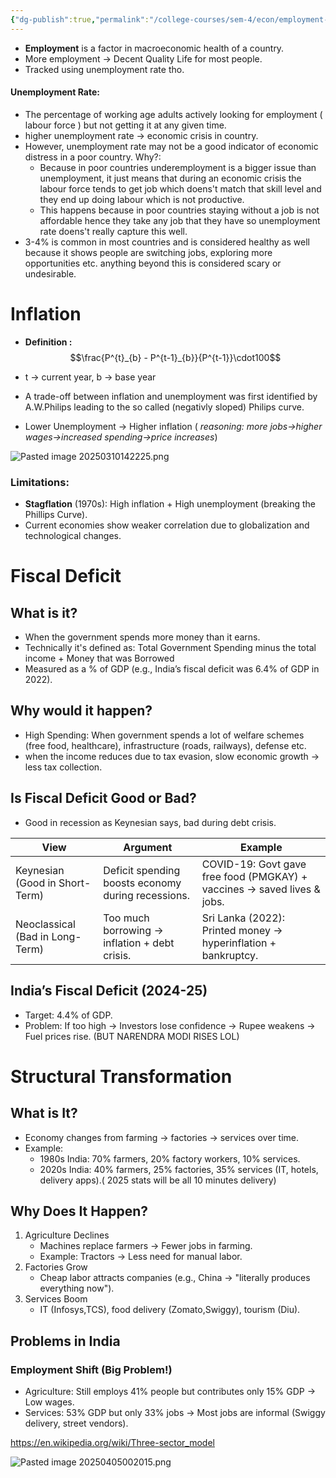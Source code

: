 ```yaml
---
{"dg-publish":true,"permalink":"/college-courses/sem-4/econ/employment-unemployment-inflation-fiscal-structural-transformation/"}
---
```



- **Employment** is a factor in macroeconomic health of a country.
- More employment -> Decent Quality Life for most people.
- Tracked using unemployment rate tho.


#### Unemployment Rate:
- The percentage of working age adults actively looking for employment ( labour force ) but not getting it at any given time.
- higher unemployment rate -> economic crisis in country.
- However, unemployment rate may not be a good indicator of economic distress in a poor country. Why?:
	- Because in poor countries underemployment is a bigger issue than unemployment, it just means that during an economic crisis the labour force tends to get job which doens't match that skill level and they end up doing labour which is not productive.
	- This happens because in poor countries staying without a job is not affordable hence they take any job that they have so unemployment rate doens't really capture this well.
- 3-4% is common in most countries and is considered healthy as well because it shows people are switching jobs, exploring more opportunities etc. anything beyond this is considered scary or undesirable.
# Inflation

- **Definition :** 
$$\frac{P^{t}_{b} - P^{t-1}_{b}}{P^{t-1}}\cdot100$$

- t -> current year, b -> base year

- A trade-off between inflation and unemployment was first identified by A.W.Philips leading to the so called (negativly sloped) Philips curve.
- Lower Unemployment -> Higher inflation ( *reasoning:  more jobs->higher wages->increased spending->price increases*)

![Pasted image 20250310142225.png](/img/user/College%20courses/Sem-4/Econ/Pasted%20image%2020250310142225.png)

### Limitations:
- **Stagflation** (1970s): High inflation + High unemployment (breaking the Phillips Curve).
- Current economies show weaker correlation due to globalization and technological changes.
# Fiscal Deficit 

## What is it?
- When the government spends more money than it earns.
- Technically it's defined as: Total Government Spending minus the total income + Money that was Borrowed 
- Measured as a % of GDP (e.g., India’s fiscal deficit was 6.4% of GDP in 2022).

## Why would it happen?
- High Spending: When government spends a lot of welfare schemes (free food, healthcare), infrastructure (roads, railways), defense etc.
- when the income reduces due to tax evasion, slow economic growth → less tax collection.

## Is Fiscal Deficit Good or Bad?
- Good in recession as Keynesian says, bad during debt crisis.

| View                            | Argument                                           | Example                                                                 |
| ------------------------------- | -------------------------------------------------- | ----------------------------------------------------------------------- |
| Keynesian (Good in Short-Term)  | Deficit spending boosts economy during recessions. | COVID-19: Govt gave free food (PMGKAY) + vaccines → saved lives & jobs. |
| Neoclassical (Bad in Long-Term) | Too much borrowing → inflation + debt crisis.      | Sri Lanka (2022): Printed money → hyperinflation + bankruptcy.          |

## India’s Fiscal Deficit (2024-25)
- Target: 4.4% of GDP.
- Problem: If too high → Investors lose confidence → Rupee weakens → Fuel prices rise. (BUT NARENDRA MODI RISES LOL)


# Structural Transformation

## What is It?

- Economy changes from farming → factories → services over time.
- Example:
    - 1980s India: 70% farmers, 20% factory workers, 10% services.
    - 2020s India: 40% farmers, 25% factories, 35% services (IT, hotels, delivery apps).( 2025 stats will be all 10 minutes delivery)

## Why Does It Happen?

1. Agriculture Declines
    - Machines replace farmers → Fewer jobs in farming.
    - Example: Tractors → Less need for manual labor.
2. Factories Grow
    - Cheap labor attracts companies (e.g., China → "literally produces everything now").
3. Services Boom
    - IT (Infosys,TCS), food delivery (Zomato,Swiggy), tourism (Diu).
## Problems in India

### Employment Shift (Big Problem!)

- Agriculture: Still employs 41% people but contributes only 15% GDP → Low wages.
- Services: 53% GDP but only 33% jobs → Most jobs are informal (Swiggy delivery, street vendors).


https://en.wikipedia.org/wiki/Three-sector_model

![Pasted image 20250405002015.png](/img/user/College%20courses/Sem-4/Econ/Pasted%20image%2020250405002015.png)
